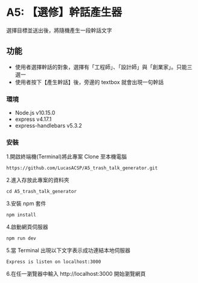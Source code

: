# A5: 【選修】幹話產生器 

選擇目標並送出後，將隨機產生一段幹話文字

## 功能

- 使用者選擇幹話的對象，選擇有「工程師」、「設計師」與「創業家」。只能三選一
- 使用者按下【產生幹話】後，旁邊的 textbox 就會出現一句幹話

### 環境

- Node.js v10.15.0
- express v4.17.1
- express-handlebars v5.3.2

### 安裝

1.開啟終端機(Terminal)將此專案 Clone 至本機電腦

`https://github.com/LucasACSP/A5_trash_talk_generator.git`

2.進入存放此專案的資料夾

`cd A5_trash_talk_generator`

3.安裝 npm 套件

`npm install`

4.啟動網頁伺服器

`npm run dev`

5.當 Terminal 出現以下文字表示成功連結本地伺服器

`Express is listen on localhost:3000`

6.在任一瀏覽器中輸入 http://localhost:3000 開始瀏覽網頁
